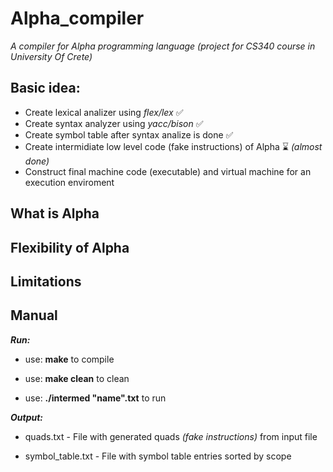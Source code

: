 # Alpha_compiler
*A compiler for *Alpha* programming language (project for CS340 course in University Of Crete)*
## Basic idea:
- Create lexical analizer using *flex/lex*  ✅
- Create syntax analyzer using *yacc/bison* ✅
- Create symbol table after syntax analize is done  ✅
- Create intermidiate low level code (fake instructions) of Alpha ⌛ *(almost done)*
- Construct final machine code (executable) and virtual machine for an execution enviroment
## What is Alpha
## Flexibility of Alpha
## Limitations
## Manual
***Run:***
- use: **make** to compile 

- use: **make clean** to clean 

- use: **./intermed "name".txt** to run 
                   
***Output:***       
- quads.txt - File with generated quads *(fake instructions)* from input file

- symbol_table.txt -  File with symbol table entries sorted by scope

